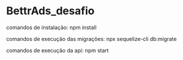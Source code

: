 # BettrAds_desafio

comandos de instalação: npm install

comandos de execução das migrações: npx sequelize-cli db:migrate

comandos de execução da api: npm start

